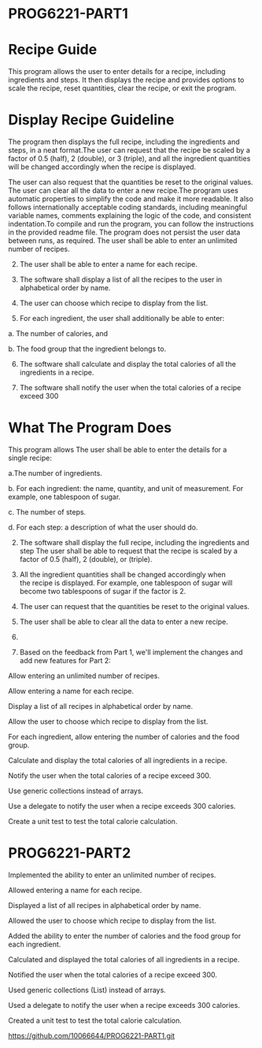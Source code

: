 # PROG6221-PART1

# Recipe Guide

This program allows the user to enter details for a recipe, including ingredients and steps. It then displays the recipe and provides options to scale the recipe, reset quantities, clear the recipe, or exit the program.


# Display Recipe Guideline

The program then displays the full recipe, including the ingredients and steps, in a neat format.The user can request that the recipe be scaled by a factor of 0.5 (half), 2 (double), or 3 (triple), and all the ingredient quantities will be changed accordingly when the recipe is displayed. 

The user can also request that the quantities be reset to the original values.
The user can clear all the data to enter a new recipe.The program uses automatic properties to simplify the code and make it more readable.
It also follows internationally acceptable coding standards, including meaningful variable names, comments explaining the logic of the code, and consistent indentation.To compile and run the program, you can follow the instructions in the provided readme file.
The program does not persist the user data between runs, as required. The user shall be able to enter an unlimited number of recipes.

2. The user shall be able to enter a name for each recipe.

3. The software shall display a list of all the recipes to the user in alphabetical order by name.

4. The user can choose which recipe to display from the list.

5. For each ingredient, the user shall additionally be able to enter:

a. The number of calories, and

b. The food group that the ingredient belongs to.

6. The software shall calculate and display the total calories of all the ingredients in a recipe.

7. The software shall notify the user when the total calories of a recipe exceed 300

# What The Program Does

This program allows The user shall be able to enter the details for a single recipe:

a.The number of ingredients.

b. For each ingredient: the name, quantity, and unit of measurement. For example, one tablespoon of sugar.

c. The number of steps.

d. For each step: a description of what the user should do.

2. The software shall display the full recipe, including the ingredients and step
The user shall be able to request that the recipe is scaled by a factor of 0.5 (half), 2 (double), or (triple).

4. All the ingredient quantities shall be changed accordingly when the recipe is displayed. For example, one tablespoon of sugar will become two tablespoons of sugar if the factor is 2.

5. The user can request that the quantities be reset to the original values.

6. The user shall be able to clear all the data to enter a new recipe.
7. 
8. Based on the feedback from Part 1, we'll implement the changes and add new features for Part 2:

Allow entering an unlimited number of recipes.

Allow entering a name for each recipe.

Display a list of all recipes in alphabetical order by name.

Allow the user to choose which recipe to display from the list.

For each ingredient, allow entering the number of calories and the food group.

Calculate and display the total calories of all ingredients in a recipe.

Notify the user when the total calories of a recipe exceed 300.

Use generic collections instead of arrays.

Use a delegate to notify the user when a recipe exceeds 300 calories.

Create a unit test to test the total calorie calculation.

# PROG6221-PART2

Implemented the ability to enter an unlimited number of recipes.

Allowed entering a name for each recipe.

Displayed a list of all recipes in alphabetical order by name.

Allowed the user to choose which recipe to display from the list.

Added the ability to enter the number of calories and the food group for each ingredient.

Calculated and displayed the total calories of all ingredients in a recipe.

Notified the user when the total calories of a recipe exceed 300.

Used generic collections (List<T>) instead of arrays.

Used a delegate to notify the user when a recipe exceeds 300 calories.

Created a unit test to test the total calorie calculation.

https://github.com/10066644/PROG6221-PART1.git
